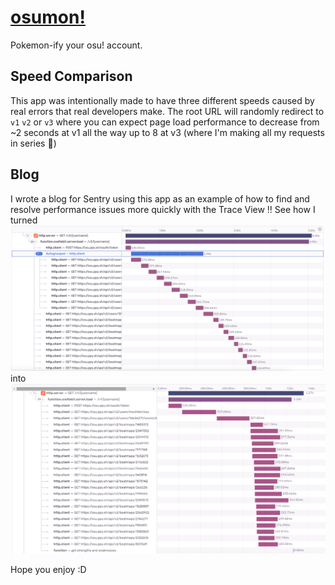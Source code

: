 # [osumon!](https://osumon.vercel.app/v2)
Pokemon-ify your osu! account. 

## Speed Comparison
This app was intentionally made to have three different speeds caused by real errors that real developers make. The root URL will randomly redirect to `v1` `v2` or `v3` where you can expect page load performance to decrease from ~2 seconds at v1 all the way up to 8 at v3 (where I'm making all my requests in series 🤮)

## Blog
I wrote a blog for Sentry using this app as an example of how to find and resolve performance issues more quickly with the Trace View ‼️ See how I turned ![waterfall](/waterfall.png) into ![parallel](/parallel.png)

Hope you enjoy :D 
